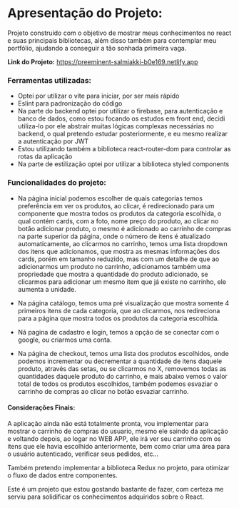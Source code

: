 # Apresentação do Projeto:

Projeto construído com o objetivo de mostrar meus conhecimentos no react e suas principais bibliotecas, além disso também para contemplar meu portfólio, ajudando a conseguir a tão sonhada primeira vaga.

**Link do Projeto:** <https://preeminent-salmiakki-b0e169.netlify.app>

### Ferramentas utilizadas:

- Optei por utilizar o vite para iniciar, por ser mais rápido
- Eslint para padronização do código
- Na parte do backend optei por utilizar o firebase, para autenticação e banco de dados, como estou focando os estudos em front end, decidi utiliza-lo por ele abstrair muitas lógicas complexas necessárias no backend, o qual pretendo estudar posteriormente, e eu mesmo realizar a autenticação por JWT
- Estou utilizando também a biblioteca react-router-dom para controlar as rotas da aplicação
- Na parte de estilização optei por utilizar a biblioteca styled components


### Funcionalidades do projeto:

- Na página inicial podemos escolher de quais categorias temos preferência em ver os produtos, ao clicar, é redirecionado para um componente que mostra todos os produtos da categoria escolhida, o qual contém cards, com a foto, nome preço do produto, ao clicar no botão adicionar produto, o mesmo é adicionado ao carrinho de compras na parte superior da página, onde o número de itens é atualizado automaticamente, ao clicarmos no carrinho, temos uma lista dropdown dos itens que adicionamos, que mostra as mesmas informações dos cards, porém em tamanho reduzido, mas com um detalhe de que ao adicionarmos um produto no carrinho, adicionamos também uma propriedade que mostra a quantidade do produto adicionado, se clicarmos para adicionar um mesmo item que já existe no carrinho, ele aumenta a unidade.

- Na página catálogo, temos uma pré visualização que mostra somente 4 primeiros itens de cada categoria, que ao clicarmos, nos redireciona para a página que mostra todos os produtos da categoria escolhida.

- Ná pagina de cadastro e login, temos a opção de se conectar com o google, ou criarmos uma conta.

- Na página de checkout, temos uma lista dos produtos escolhidos, onde podemos incrementar ou decrementar a quantidade de itens daquele produto, através das setas, ou se clicarmos no X, removemos todas as quantidades daquele produto do carrinho, e mais abaixo vemos o valor total de todos os produtos escolhidos, também podemos esvaziar o carrinho de compras ao clicar no botão esvaziar carrinho.

#### Considerações Finais:

A aplicação ainda não está totalmente pronta, vou implementar para mostrar o carrinho de compras do usuario, mesmo ele saindo da aplicação e voltando depois, ao logar no WEB APP, ele irá ver seu carrinho com os itens que ele havia escolhido anteriormente, bem como criar uma área para o usuário autenticado, verificar seus pedidos, etc...

Também pretendo implementar a biblioteca Redux no projeto, para otimizar o fluxo de dados entre componentes.

Este é um projeto que estou gostando bastante de fazer, com certeza me serviu para solidificar os conhecimentos adquiridos sobre o React.
